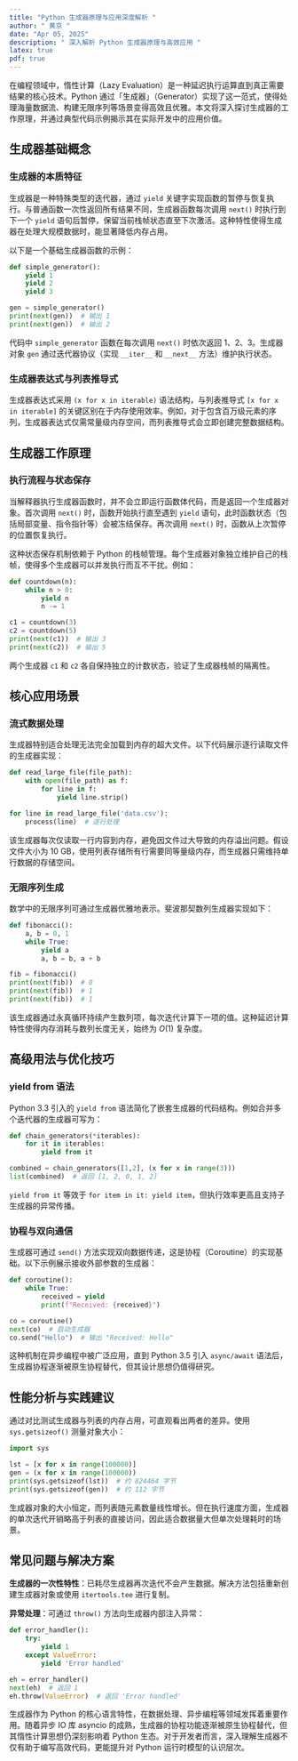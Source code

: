 ```yaml
---
title: "Python 生成器原理与应用深度解析 "
author: " 黄京 "
date: "Apr 05, 2025"
description: " 深入解析 Python 生成器原理与高效应用 "
latex: true
pdf: true
---
```



在编程领域中，惰性计算（Lazy Evaluation）是一种延迟执行运算直到真正需要结果的核心技术。Python 通过「生成器」（Generator）实现了这一范式，使得处理海量数据流、构建无限序列等场景变得高效且优雅。本文将深入探讨生成器的工作原理，并通过典型代码示例揭示其在实际开发中的应用价值。

## 生成器基础概念

### 生成器的本质特征

生成器是一种特殊类型的迭代器，通过 `yield` 关键字实现函数的暂停与恢复执行。与普通函数一次性返回所有结果不同，生成器函数每次调用 `next()` 时执行到下一个 `yield` 语句后暂停，保留当前栈帧状态直至下次激活。这种特性使得生成器在处理大规模数据时，能显著降低内存占用。

以下是一个基础生成器函数的示例：

```python
def simple_generator():
    yield 1
    yield 2
    yield 3

gen = simple_generator()
print(next(gen))  # 输出 1
print(next(gen))  # 输出 2
```

代码中 `simple_generator` 函数在每次调用 `next()` 时依次返回 1、2、3。生成器对象 `gen` 通过迭代器协议（实现 `__iter__` 和 `__next__` 方法）维护执行状态。

### 生成器表达式与列表推导式

生成器表达式采用 `(x for x in iterable)` 语法结构，与列表推导式 `[x for x in iterable]` 的关键区别在于内存使用效率。例如，对于包含百万级元素的序列，生成器表达式仅需常量级内存空间，而列表推导式会立即创建完整数据结构。

## 生成器工作原理

### 执行流程与状态保存

当解释器执行生成器函数时，并不会立即运行函数体代码，而是返回一个生成器对象。首次调用 `next()` 时，函数开始执行直至遇到 `yield` 语句，此时函数状态（包括局部变量、指令指针等）会被冻结保存。再次调用 `next()` 时，函数从上次暂停的位置恢复执行。

这种状态保存机制依赖于 Python 的栈帧管理。每个生成器对象独立维护自己的栈帧，使得多个生成器可以并发执行而互不干扰。例如：

```python
def countdown(n):
    while n > 0:
        yield n
        n -= 1

c1 = countdown(3)
c2 = countdown(5)
print(next(c1))  # 输出 3
print(next(c2))  # 输出 5
```

两个生成器 `c1` 和 `c2` 各自保持独立的计数状态，验证了生成器栈帧的隔离性。

## 核心应用场景

### 流式数据处理

生成器特别适合处理无法完全加载到内存的超大文件。以下代码展示逐行读取文件的生成器实现：

```python
def read_large_file(file_path):
    with open(file_path) as f:
        for line in f:
            yield line.strip()

for line in read_large_file('data.csv'):
    process(line)  # 逐行处理
```

该生成器每次仅读取一行内容到内存，避免因文件过大导致的内存溢出问题。假设文件大小为 10 GB，使用列表存储所有行需要同等量级内存，而生成器只需维持单行数据的存储空间。

### 无限序列生成

数学中的无限序列可通过生成器优雅地表示。斐波那契数列生成器实现如下：

```python
def fibonacci():
    a, b = 0, 1
    while True:
        yield a
        a, b = b, a + b

fib = fibonacci()
print(next(fib))  # 0
print(next(fib))  # 1
print(next(fib))  # 1
```

该生成器通过永真循环持续产生数列项，每次迭代计算下一项的值。这种延迟计算特性使得内存消耗与数列长度无关，始终为 $O(1)$ 复杂度。

## 高级用法与优化技巧

### yield from 语法

Python 3.3 引入的 `yield from` 语法简化了嵌套生成器的代码结构。例如合并多个迭代器的生成器可写为：

```python
def chain_generators(*iterables):
    for it in iterables:
        yield from it

combined = chain_generators([1,2], (x for x in range(3)))
list(combined)  # 返回 [1, 2, 0, 1, 2]
```

`yield from it` 等效于 `for item in it: yield item`，但执行效率更高且支持子生成器的异常传播。

### 协程与双向通信

生成器可通过 `send()` 方法实现双向数据传递，这是协程（Coroutine）的实现基础。以下示例展示接收外部参数的生成器：

```python
def coroutine():
    while True:
        received = yield
        print(f"Received: {received}")

co = coroutine()
next(co)  # 启动生成器
co.send("Hello")  # 输出 "Received: Hello"
```

这种机制在异步编程中被广泛应用，直到 Python 3.5 引入 `async/await` 语法后，生成器协程逐渐被原生协程替代，但其设计思想仍值得研究。

## 性能分析与实践建议

通过对比测试生成器与列表的内存占用，可直观看出两者的差异。使用 `sys.getsizeof()` 测量对象大小：

```python
import sys

lst = [x for x in range(100000)]
gen = (x for x in range(100000))
print(sys.getsizeof(lst))  # 约 824464 字节
print(sys.getsizeof(gen))  # 约 112 字节
```

生成器对象的大小恒定，而列表随元素数量线性增长。但在执行速度方面，生成器的单次迭代开销略高于列表的直接访问，因此适合数据量大但单次处理耗时的场景。

## 常见问题与解决方案

**生成器的一次性特性**：已耗尽生成器再次迭代不会产生数据。解决方法包括重新创建生成器对象或使用 `itertools.tee` 进行复制。

**异常处理**：可通过 `throw()` 方法向生成器内部注入异常：

```python
def error_handler():
    try:
        yield 1
    except ValueError:
        yield 'Error handled'

eh = error_handler()
next(eh)  # 返回 1
eh.throw(ValueError)  # 返回 'Error handled'
```


生成器作为 Python 的核心语言特性，在数据处理、异步编程等领域发挥着重要作用。随着异步 IO 库 asyncio 的成熟，生成器的协程功能逐渐被原生协程替代，但其惰性计算思想仍深刻影响着 Python 生态。对于开发者而言，深入理解生成器不仅有助于编写高效代码，更能提升对 Python 运行时模型的认识层次。
